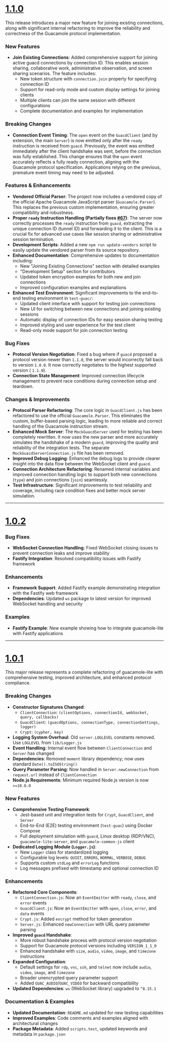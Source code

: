 # [1.1.0]

This release introduces a major new feature for joining existing connections, along with significant internal
refactoring to improve the reliability and correctness of the Guacamole protocol implementation.

### New Features

- **Join Existing Connections**: Added comprehensive support for joining active guacd connections by connection ID. This
  enables session sharing, collaborative work, administrative observation, and screen sharing scenarios. The feature
  includes:
    - New token structure with `connection.join` property for specifying connection ID
    - Support for read-only mode and custom display settings for joining clients
    - Multiple clients can join the same session with different configurations
    - Complete documentation and examples for implementation

### Breaking Changes

- **Connection Event Timing**: The `open` event on the `GuacdClient` (and by extension, the main `Server`) is now
  emitted only after the `ready` instruction is received from `guacd`. Previously, the event was emitted immediately
  after the client handshake was sent, before the connection was fully established. This change ensures that the `open`
  event accurately reflects a fully ready connection, aligning with the Guacamole protocol specification. Applications
  relying on the previous, premature event timing may need to be adjusted.

### Features & Enhancements

- **Vendored Official Parser**: The project now includes a vendored copy of the official Apache Guacamole JavaScript
  parser (`Guacamole.Parser`). This replaces the previous custom implementation, ensuring greater compatibility and
  robustness.
- **Proper `ready` Instruction Handling
  (Partially fixes [#67](https://github.com/vadimpronin/guacamole-lite/issues/67))**: The server now correctly processes
  the `ready` instruction from `guacd`, extracting the unique connection ID (tunnel ID) and forwarding it to the client.
  This is a crucial fix for advanced use cases like session sharing or
  administrative session termination.
- **Development Scripts**: Added a new `npm run update-vendors` script to easily update the vendored parser from its
  source repository.
- **Enhanced Documentation**: Comprehensive updates to documentation including:
    - New "Joining Existing Connections" section with detailed examples
    - "Development Setup" section for contributors
    - Updated token encryption examples for both new and join connections
    - Improved configuration examples and explanations
- **Enhanced Test Environment**: Significant improvements to the end-to-end testing environment in `test-guac/`:
    - Updated client interface with support for testing join connections
    - New UI for switching between new connections and joining existing sessions
    - Automatic display of connection IDs for easy session sharing testing
    - Improved styling and user experience for the test client
    - Read-only mode support for join connection testing

### Bug Fixes

- **Protocol Version Negotiation**: Fixed a bug where if `guacd` proposed a protocol version newer than `1.1.0`, the
  server would incorrectly fall back to version `1.0.0`. It now correctly negotiates to the highest supported version (
  `1.1.0`).
- **Connection State Management**: Improved connection lifecycle management to prevent race conditions during connection
  setup and teardown.

### Changes & Improvements

- **Protocol Parser Refactoring**: The core logic in `GuacdClient.js` has been refactored to use the official
  `Guacamole.Parser`. This eliminates the custom, buffer-based parsing logic, leading to more reliable and correct
  handling of the Guacamole instruction stream.
- **Enhanced Mock Server**: The `MockGuacdServer` used for testing has been completely rewritten. It now uses the new
  parser and more accurately simulates the handshake of a modern `guacd`, improving the quality and reliability of the
  integration tests. The separate `MockGuacdServerConnection.js` file has been removed.
- **Improved Debug Logging**: Enhanced the debug logs to provide clearer insight into the data flow between the
  WebSocket client and `guacd`.
- **Connection Architecture Refactoring**: Renamed internal variables and improved connection handling logic to support
  both new connections (`type`) and join connections (`join`) seamlessly.
- **Test Infrastructure**: Significant improvements to test reliability and coverage, including race condition fixes and
  better mock server simulation.

---

# [1.0.2]

### Bug Fixes

- **WebSocket Connection Handling**: Fixed WebSocket closing issues to prevent connection leaks and improve stability
- **Fastify Integration**: Resolved compatibility issues with Fastify framework

### Enhancements

- **Framework Support**: Added Fastify example demonstrating integration with the Fastify web framework
- **Dependencies**: Updated `ws` package to latest version for improved WebSocket handling and security

### Examples

- **Fastify Example**: New example showing how to integrate guacamole-lite with Fastify applications

---

# [1.0.1]

This major release represents a complete refactoring of guacamole-lite with comprehensive testing, improved
architecture, and enhanced protocol compliance.

### Breaking Changes

- **Constructor Signatures Changed**:
    - `ClientConnection`: `(clientOptions, connectionId, webSocket, query, callbacks)`
    - `GuacdClient`: `(guacdOptions, connectionType, connectionSettings, logger)`
    - `Crypt`: `(cypher, key)`
- **Logging System Overhaul**: Old `server.LOGLEVEL` constants removed. Use `LOGLEVEL` from `lib/Logger.js`
- **Event Handling**: Internal event flow between `ClientConnection` and `Server` has changed
- **Dependencies**: Removed `moment` library dependency; now uses standard `Date().toISOString()`
- **Query Parameter Parsing**: Now handled in `Server.newConnection` from `request.url` instead of `ClientConnection`
- **Node.js Requirements**: Minimum required Node.js version is now `>=10.0.0`

### New Features

- **Comprehensive Testing Framework**:
    - Jest-based unit and integration tests for `Crypt`, `GuacdClient`, and `Server`
    - End-to-End (E2E) testing environment (`test-guac`) using Docker Compose
    - Full deployment simulation with `guacd`, Linux desktop (RDP/VNC), `guacamole-lite-server`, and
      `guacamole-common-js` client
- **Dedicated Logging Module (`Logger.js`)**:
    - New `Logger` class for standardized logging
    - Configurable log levels: `QUIET`, `ERRORS`, `NORMAL`, `VERBOSE`, `DEBUG`
    - Supports custom `stdLog` and `errorLog` functions
    - Log messages prefixed with timestamp and optional connection ID

### Enhancements

- **Refactored Core Components**:
    - `ClientConnection.js`: Now an `EventEmitter` with `ready`, `close`, and `error` events
    - `GuacdClient.js`: Now an `EventEmitter` with `open`, `close`, `error`, and `data` events
    - `Crypt.js`: Added `encrypt` method for token generation
    - `Server.js`: Enhanced `newConnection` with URL query parameter parsing
- **Improved `guacd` Handshake**:
    - More robust handshake process with protocol version negotiation
    - Support for Guacamole protocol versions including `VERSION_1_1_0`
    - Enhanced handshake with `size`, `audio`, `video`, `image`, and `timezone` instructions
- **Expanded Configuration**:
    - Default settings for `rdp`, `vnc`, `ssh`, and `telnet` now include `audio`, `video`, `image`, and `timezone`
    - Broader unencrypted query parameter support
    - Added `GUAC_AUDIO`/`GUAC_VIDEO` for backward compatibility
- **Updated Dependencies**: `ws` (WebSocket library) upgraded to `^8.15.1`

### Documentation & Examples

- **Updated Documentation**: `README.md` updated for new testing capabilities
- **Improved Examples**: Code comments and examples aligned with architectural changes
- **Package Metadata**: Added `scripts.test`, updated keywords and metadata in `package.json`

[1.1.0]: https://github.com/vadimpronin/guacamole-lite/compare/v1.0.2...v1.1.0
[1.0.2]: https://github.com/vadimpronin/guacamole-lite/compare/v1.0.1...v1.0.2
[1.0.1]: https://github.com/vadimpronin/guacamole-lite/compare/v0.7.3...v1.0.1
